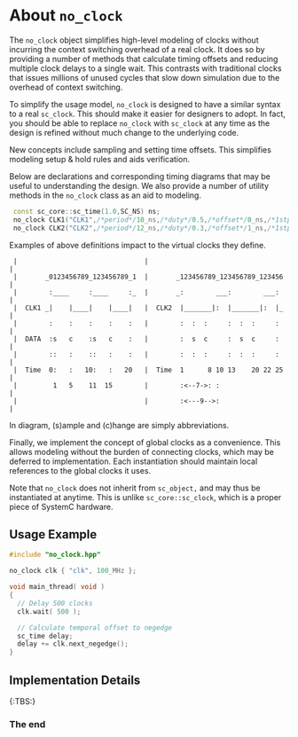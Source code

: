 About `no_clock`
================

The `no_clock` object simplifies high-level modeling of clocks without
incurring the context switching overhead of a real clock.  It does so by
providing a number of methods that calculate timing offsets and reducing
multiple clock delays to a single wait.  This contrasts with traditional
clocks that issues millions of unused cycles that slow down simulation due
to the overhead of context switching.

To simplify the usage model, `no_clock` is designed to have a similar syntax
to a real `sc_clock`. This should make it easier for designers to adopt. In
fact, you should be able to replace `no_clock` with `sc_clock` at any time as
the design is refined without much change to the underlying code.

New concepts include sampling and setting time offsets. This simplifies
modeling setup & hold rules and aids verification.

Below are declarations and corresponding timing diagrams that may be useful
to understanding the design.  We also provide a number of utility methods
in the `no_clock` class as an aid to modeling.

```cpp
 const sc_core::sc_time(1.0,SC_NS) ns;
 no_clock CLK1("CLK1",/*period*/10_ns,/*duty*/0.5,/*offset*/0_ns,/*1stpos*/true ,/*smpl*/1*ns,/*chg*/5*ns);
 no_clock CLK2("CLK2",/*period*/12_ns,/*duty*/0.3,/*offset*/1_ns,/*1stpos*/false,/*smpl*/7*ns,/*chg*/9*ns);
```

Examples of above definitions impact to the virtual clocks they define.

```
 |                                |                                    |
 |       _0123456789_123456789_1  |       _123456789_123456789_123456  |
 |        :____     :____     :_  |       _:        ___:        ___:   |
 |  CLK1 _|    |____|    |____|   |  CLK2  |_______|:  |_______|:  |_  |
 |        :    :    :    :    :   |        :  :  :     :  :  :     :   |
 |  DATA  :s   c    :s   c    :   |        :  s  c     :  s  c     :   |
 |        ::   :    ::   :    :   |        :  :  :     :  :  :     :   |
 |  Time  0:   :   10:   :   20   |  Time  1      8 10 13    20 22 25  |
 |         1   5    11  15        |        :<--7->: :                  |
 |                                |        :<---9-->:                  |
```

In diagram, (s)ample and (c)hange are simply abbreviations.

Finally, we implement the concept of global clocks as a convenience. This
allows modeling without the burden of connecting clocks, which may be
deferred to implementation. Each instantiation should maintain local
references to the global clocks it uses.

Note that `no_clock` does not inherit from `sc_object,` and may thus be
instantiated at anytime. This is unlike `sc_core::sc_clock`, which is a
proper piece of SystemC hardware.

Usage Example
-------------

```cpp
#include "no_clock.hpp"

no_clock clk { "clk", 100_MHz };

void main_thread( void )
{
  // Delay 500 clocks
  clk.wait( 500 );

  // Calculate temporal offset to negedge
  sc_time delay;
  delay += clk.next_negedge();
}
```

Implementation Details
----------------------

{:TBS:}

### The end
